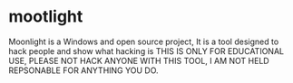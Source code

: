 # mootlight
Moonlight is a Windows and open source project, It is a tool designed to hack people and show what hacking is THIS IS ONLY FOR EDUCATIONAL USE, PLEASE NOT HACK ANYONE WITH THIS TOOL, I AM NOT HELD REPSONABLE FOR ANYTHING YOU DO. 
